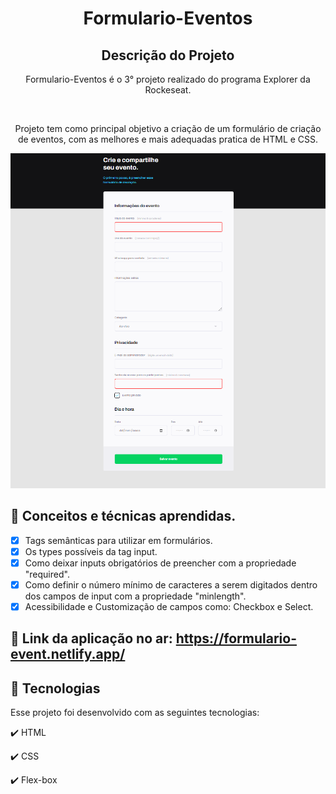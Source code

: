 <h1 align="center">
  Formulario-Eventos
</h1>

<h2 align="center" >Descrição do Projeto</h2>
<p align="center">
  Formulario-Eventos é o 3° projeto realizado do programa Explorer da Rockeseat.
</p>
</br>

<div align="center">
   <p>
     Projeto tem como principal objetivo a criação de um formulário de criação de eventos, com as melhores e mais adequadas pratica de HTML e CSS.
  </p>

</div>
   
  <img src="images/form.png" alt="logo"/>
  
  </br>
  
  ## 📖 Conceitos e técnicas aprendidas.

- [x] Tags semânticas para utilizar em formulários.
- [x] Os types possíveis da tag input.
- [x] Como deixar inputs obrigatórios de preencher com a propriedade "required".
- [x] Como definir o número mínimo de caracteres a serem digitados dentro dos campos de input com a propriedade "minlength".
- [x] Acessibilidade e Customização de campos como: Checkbox e Select.
  
## 🔗 Link da aplicação no ar: https://formulario-event.netlify.app/
  
## :rocket: Tecnologias

Esse projeto foi desenvolvido com as seguintes tecnologias:

✔️ HTML

✔️ CSS

✔️ Flex-box
